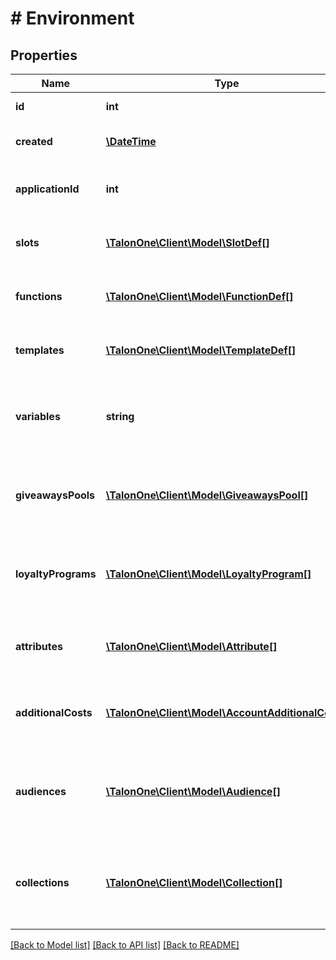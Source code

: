 # # Environment

## Properties

Name | Type | Description | Notes
------------ | ------------- | ------------- | -------------
**id** | **int** | Internal ID of this entity. | 
**created** | [**\DateTime**](\DateTime.md) | The time this entity was created. | 
**applicationId** | **int** | The ID of the application that owns this entity. | 
**slots** | [**\TalonOne\Client\Model\SlotDef[]**](SlotDef.md) | The slots defined for this application. | 
**functions** | [**\TalonOne\Client\Model\FunctionDef[]**](FunctionDef.md) | The functions defined for this application. | 
**templates** | [**\TalonOne\Client\Model\TemplateDef[]**](TemplateDef.md) | The templates defined for this application. | 
**variables** | **string** | A stringified version of the environment&#39;s Talang variables scope. | 
**giveawaysPools** | [**\TalonOne\Client\Model\GiveawaysPool[]**](GiveawaysPool.md) | The giveaways pools that the application is subscribed to. | [optional] 
**loyaltyPrograms** | [**\TalonOne\Client\Model\LoyaltyProgram[]**](LoyaltyProgram.md) | The loyalty programs that the application is subscribed to. | [optional] 
**attributes** | [**\TalonOne\Client\Model\Attribute[]**](Attribute.md) | The attributes that the application is subscribed to. | [optional] 
**additionalCosts** | [**\TalonOne\Client\Model\AccountAdditionalCost[]**](AccountAdditionalCost.md) | The additional costs that the application is subscribed to. | [optional] 
**audiences** | [**\TalonOne\Client\Model\Audience[]**](Audience.md) | The audiences contained in the account which the application belongs to. | [optional] 
**collections** | [**\TalonOne\Client\Model\Collection[]**](Collection.md) | The account-level collections that the application is subscribed to. | [optional] 

[[Back to Model list]](../../README.md#documentation-for-models) [[Back to API list]](../../README.md#documentation-for-api-endpoints) [[Back to README]](../../README.md)


